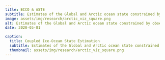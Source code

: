 ```yaml
---
title: ECCO & ASTE
subtitle: Estimates of the Global and Arctic ocean state constrained by observations
image: assets/img/research/arctic_viz_square.png
alt: Estimates of the Global and Arctic ocean state constrained by observations
date: 2020-05-01

caption:
  title: Coupled Ice-Ocean State Estimation
  subtitle: Estimates of the Global and Arctic ocean state constrained by observations
  thumbnail: assets/img/research/arctic_viz_square.png
---
```

